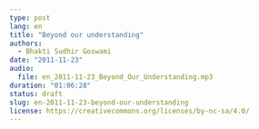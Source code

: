 ```yaml
---
type: post
lang: en
title: "Beyond our understanding"
authors:
  - Bhakti Sudhir Goswami
date: "2011-11-23"
audio:
  file: en_2011-11-23_Beyond_Our_Understanding.mp3
duration: "01:06:28"
status: draft
slug: en-2011-11-23-beyond-our-understanding
license: https://creativecommons.org/licenses/by-nc-sa/4.0/
---
```


